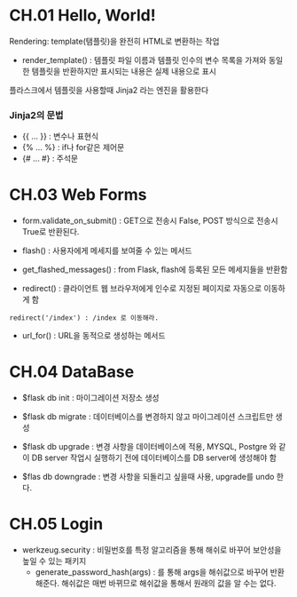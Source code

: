 # CH.01 Hello, World!

Rendering: template(탬플릿)을 완전히 HTML로 변환하는 작업

* render_template() : 템플릿 파일 이름과 템플릿 인수의 변수 목록을 가져와 동일한 템플릿을 반환하지만 표시되는 내용은 실제 내용으로 표시

플라스크에서 템플릿을 사용할때 Jinja2 라는 엔진을 활용한다

### Jinja2의 문법

* {{ ... }} : 변수나 표현식
* {% ... %} : if나 for같은 제어문
* {# ... #} : 주석문 


# CH.03 Web Forms

* form.validate_on_submit() : GET으로 전송시 False, POST 방식으로 전송시 True로 반환된다.

* flash() : 사용자에게 메세지를 보여줄 수 있는 메서드

* get_flashed_messages() : from Flask, flash에 등록된 모든 메세지들을 반환함

* redirect() : 클라이언트 웹 브라우저에게 인수로 지정된 페이지로 자동으로 이동하게 함

```
redirect('/index') : /index 로 이동해라.
```

* url_for() : URL을 동적으로 생성하는 메서드

# CH.04 DataBase

* $flask db init : 마이그레이션 저장소 생성

* $flask db migrate : 데이터베이스를 변경하지 않고 마이그레이션 스크립트만 생성

* $flask db upgrade : 변경 사항을 데이터베이스에 적용, MYSQL, Postgre 와 같이 DB server 작업시 실행하기 전에 데이터베이스를 DB server에 생성해야 함

* $flas db downgrade : 변경 사항을 되돌리고 싶을때 사용, upgrade를 undo 한다.


# CH.05 Login

* werkzeug.security : 비밀번호를 특정 알고리즘을 통해 해쉬로 바꾸어 보안성을 높일 수 있는 패키지
  * generate_password_hash(args) : 를 통해 args을 해쉬값으로 바꾸어 반환해준다. 해쉬값은 매번 바뀌므로 해쉬값을 통해서 원래의 값을 알 수는 없다.
  

